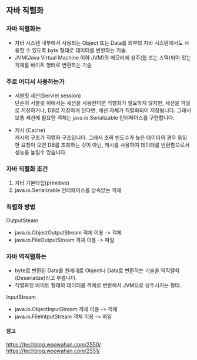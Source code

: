 ## 자바 직렬화

### 자바 직렬화는

- 자바 시스템 내부에서 사용되는 Object 또는 Data를 외부의 자바 시스템에서도 사용할 수 있도록 byte 형태로 데이터를 변환하는 기술.
- JVM(Java Virtual Machine 이하 JVM)의 메모리에 상주(힙 또는 스택)되어 있는 객체를 바이트 형태로 변환하는 기술

### 주로 어디서 사용하는가
- 서블릿 세션(Servlet session) <br>
  단순히 서블릿 위에서는 세션을 사용한다면 직렬화가 필요하지 않지만,
  세션을 파일로 저장하거나, DB로 저장하게 된다면, 세션 자체가 직렬화되어 저장됩니다.
  그래서 보통 세션에 필요한 객체는 java.io.Serializable 인터페이스를 구현합니다. <br>


- 캐시 (Cache) <br>
  캐시의 구조가 직렬화 구조입니다. 그래서 조회 빈도수가 높은 데이터의 경우 동일한 요청이 오면 
  DB를 조회하는 것이 아닌, 캐시를 사용하여 데이터를 반환함으로서 성능을 높일수 있습니다.

  

### 자바 직렬화 조건

1. 자바 기본타입(primitive)
2. java.io.Serializable 인터페이스를 상속받는 객체

### 직렬화 방법

OutputSteam
- java.io.ObjectOutputStream 객체 이용 -> 객체
- java.io.FileOutputStream 객체 이용 -> 파일


### 자바 역직렬화는

- byte로 변환된 Data를 원래대로 Object나 Data로 변환하는 기술을 역직렬화(Deserialize)라고 부릅니다.
- 직렬화된 바이트 형태의 데이터를 객체로 변환해서 JVM으로 상주시키는 형태.

 InputStream
- java.io.ObjectInputStream 객체 이용 -> 객체
- java.io.FileIntputStream 객체 이용 -> 파일


#### 참고

https://techblog.woowahan.com/2550/
https://techblog.woowahan.com/2551/